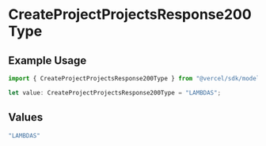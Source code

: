 # CreateProjectProjectsResponse200Type

## Example Usage

```typescript
import { CreateProjectProjectsResponse200Type } from "@vercel/sdk/models/operations";

let value: CreateProjectProjectsResponse200Type = "LAMBDAS";
```

## Values

```typescript
"LAMBDAS"
```